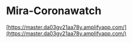 # Mira-Coronawatch

[https://master.da03gv21aa78y.amplifyapp.com/](https://master.da03gv21aa78y.amplifyapp.com/)
